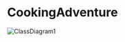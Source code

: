 # CookingAdventure

![ClassDiagram1](https://user-images.githubusercontent.com/46573628/64583729-40717300-d3bc-11e9-931c-87db69c90f75.png)
